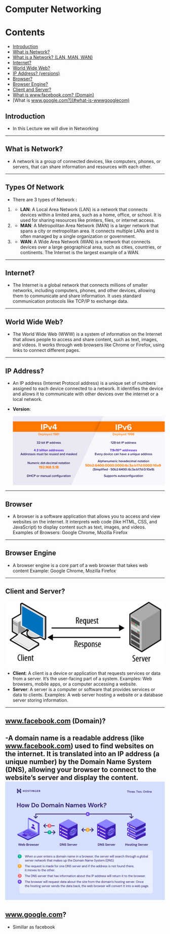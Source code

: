 # Computer Networking
# Contents
- [Introduction](#introduction)
- [What is Network?](#what-is-network)
- [What is a Network? (LAN, MAN, WAN)](#what-is-a-network-lan-man-wan)
- [Internet?](#internet)
- [World Wide Web?](#world-wide-web)
- [IP Address? (versions)](#ip-address-versions)
- [Browser?](#browser)
- [Browser Engine?](#browser-engine)
- [Client and Server?](#client-and-server)
- [What is www.facebook.com? (Domain)](#what-is-wwwfacebookcom-domain)
- [What is www.google.com?](#what-is-wwwgooglecom)
  

## Introduction
- In this Lecture we will dive in Networking

-----
## What is Network?
- A network is a group of connected devices, like computers, phones, or servers, that can share information and resources with each other.

----
## Types Of Network
- There are 3 types of Network :
1. - **LAN**: A  Local Area Network (LAN) is a network that connects devices within a limited area, such as a home, office, or school. It 
              is used for sharing resources like printers, files, or internet access.
2. - **MAN**: A  Metropolitan Area Network (MAN) is a larger network that spans a city or metropolitan area. It connects multiple LANs 
              and 
             is often managed by a single organization or government.
3. - **WAN**: A Wide Area Network (WAN) is a network that connects devices over a large geographical area, such as cities, countries, or 
             continents. The Internet is the largest example of a WAN.
----
## Internet?
- The Internet is a global network that connects millions of smaller networks, including computers, phones, and other devices, allowing 
  them to communicate and share information. It uses standard communication protocols like TCP/IP to exchange data.
----
## World Wide Web?
- The World Wide Web (WWW) is a system of information on the Internet that allows people to access and share content, such as text, 
  images, and videos. It works through web browsers like Chrome or Firefox, using links to connect different pages.
-----
## IP Address?
- An IP address (Internet Protocol address) is a unique set of numbers assigned to each device connected to a network. It identifies the 
  device and allows it to communicate with other devices over the internet or a local network.

- **Version**:
  
  ![](/Image/IPv4-vs-IPv6.png)
----
## Browser
- A browser is a software application that allows you to access and view websites on the internet. It interprets web code (like HTML, 
  CSS, and JavaScript) to display content such as text, images, and videos.
  Examples of Browsers: Google Chrome, Mozilla Firefox
----

## Browser Engine 
- A browser engine is a core part of a web browser that takes web content
  Example:  Google Chrome, Mozilla Firefox
----
## Client and Server?
 ![](/Image/client-server-.png)
 
 - **Client**: A client is a device or application that requests services or data from a server. It’s the user-facing part of a system.
               Examples: Web browsers, mobile apps, or a computer accessing a website.
 - **Server**: A server is a computer or software that provides services or data to clients.
              Examples: A web server hosting a website or a database server storing information. 
-----
## www.facebook.com (Domain)?
 -A domain name is a readable address (like www.facebook.com) used to find websites on the internet. It is translated into an IP address (a unique number) by the Domain Name System (DNS), allowing your browser to connect to the website’s server and display the content.
![](/Image/how-do-domain-names-work-.png)
------

## www.google.com? 
- Simillar as facebook 





